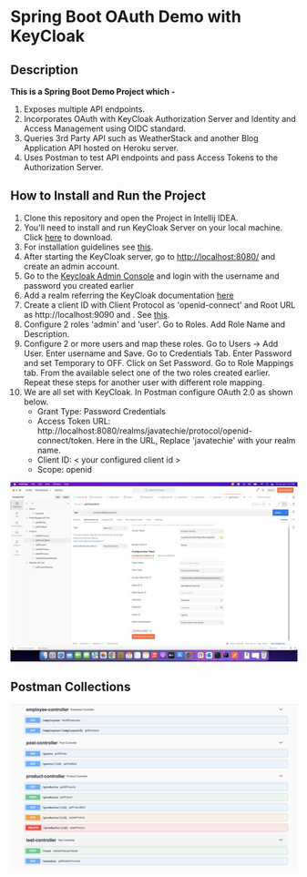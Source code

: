 # Spring Boot OAuth Demo with KeyCloak

## Description
**This is a Spring Boot Demo Project which -**
1. Exposes multiple API endpoints.
2. Incorporates OAuth with KeyCloak Authorization Server and Identity and Access Management using OIDC standard.
3. Queries 3rd Party API such as WeatherStack and another Blog Application API hosted on Heroku server.
4. Uses Postman to test API endpoints and pass Access Tokens to the Authorization Server.


## How to Install and Run the Project
1. Clone this repository and open the Project in Intellij IDEA.
2. You'll need to install and run KeyCloak Server on your local machine. Click [here](https://github.com/keycloak/keycloak/releases/download/18.0.2/keycloak-18.0.2.zip) to download.
3. For installation guidelines see [this](https://www.keycloak.org/getting-started/getting-started-zip).
4. After starting the KeyCloak server, go to [http://localhost:8080/](http://localhost:8080/) and create an admin account.
5. Go to the [Keycloak Admin Console](http://localhost:8080/admin) and login with the username and password you created earlier
6. Add a realm referring the KeyCloak documentation [here](https://www.keycloak.org/getting-started/getting-started-zip#_create_a_realm)
7. Create a client ID with Client Protocol as 'openid-connect' and Root URL as http://localhost:9090 and . See [this](https://www.keycloak.org/getting-started/getting-started-zip#_secure_your_first_app).
8. Configure 2 roles 'admin' and 'user'. Go to Roles. Add Role Name and Description.
9. Configure 2 or more users and map these roles. Go to Users -> Add User. Enter username and Save. Go to Credentials Tab. Enter Password and set Temporary to OFF.  Click on Set Password. Go to Role Mappings tab. From the available select one of the two roles created earlier. Repeat these steps for another user with different role mapping.
10. We are all set with KeyCloak. In Postman configure OAuth 2.0 as shown below.
    - Grant Type: Password Credentials 
    - Access Token URL: http://localhost:8080/realms/javatechie/protocol/openid-connect/token. Here in the URL, Replace 'javatechie' with your realm name. 
    - Client ID:  < your configured client id >
    - Scope: openid

![](./src/main/resources/static/img/postman_config.png)

## Postman Collections

![](./src/main/resources/static/img/api-doc.png)


